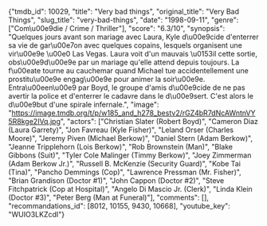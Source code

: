 {"tmdb_id": 10029, "title": "Very bad things", "original_title": "Very Bad Things", "slug_title": "very-bad-things", "date": "1998-09-11", "genre": ["Com\u00e9die / Crime / Thriller"], "score": "6.3/10", "synopsis": "Quelques jours avant son mariage avec Laura, Kyle d\u00e9cide d'enterrer sa vie de gar\u00e7on avec quelques copains, lesquels organisent une vir\u00e9e \u00e0 Las Vegas. Laura voit d'un mauvais \u0153il cette sortie, obs\u00e9d\u00e9e par un mariage qu'elle attend depuis toujours. La f\u00eate tourne au cauchemar quand Michael tue accidentellement une prostitu\u00e9e engag\u00e9e pour animer la soir\u00e9e. Entra\u00een\u00e9 par Boyd, le groupe d'amis d\u00e9cide de ne pas avertir la police et d'enterrer le cadavre dans le d\u00e9sert. C'est alors le d\u00e9but d'une spirale infernale.", "image": "https://image.tmdb.org/t/p/w185_and_h278_bestv2/rGZ4bR7dNcAWntnVY5R8kge2IVq.jpg", "actors": ["Christian Slater (Robert Boyd)", "Cameron Diaz (Laura Garrety)", "Jon Favreau (Kyle Fisher)", "Leland Orser (Charles Moore)", "Jeremy Piven (Michael Berkow)", "Daniel Stern (Adam Berkow)", "Jeanne Tripplehorn (Lois Berkow)", "Rob Brownstein (Man)", "Blake Gibbons (Suit)", "Tyler Cole Malinger (Timmy Berkow)", "Joey Zimmerman (Adam Berkow Jr.)", "Russell B. McKenzie (Security Guard)", "Kobe Tai (Tina)", "Pancho Demmings (Cop)", "Lawrence Pressman (Mr. Fisher)", "Brian Grandison (Doctor #1)", "John Cappon (Doctor #2)", "Steve Fitchpatrick (Cop at Hospital)", "Angelo Di Mascio Jr. (Clerk)", "Linda Klein (Doctor #3)", "Peter Berg (Man at Funeral)"], "comments": [], "recommandations_id": [8012, 10155, 9430, 10668], "youtube_key": "WUIO3LKZcdI"}